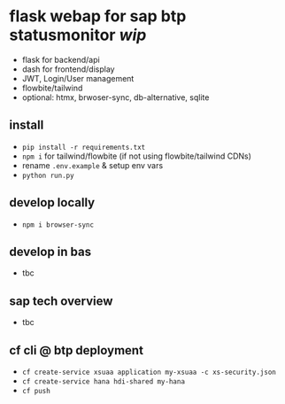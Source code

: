 # flask webap for sap btp statusmonitor *wip*
- flask for backend/api
- dash for frontend/display
- JWT, Login/User management
- flowbite/tailwind 
- optional: htmx, brwoser-sync, db-alternative, sqlite


## install
- `pip install -r requirements.txt`
- `npm i` for tailwind/flowbite (if not using flowbite/tailwind CDNs)
- rename `.env.example` & setup env vars
- `python run.py`

## develop locally
- `npm i browser-sync`

## develop in bas
- tbc


## sap tech overview
- tbc

## cf cli @ btp deployment
- `cf create-service xsuaa application my-xsuaa -c xs-security.json`
- `cf create-service hana hdi-shared my-hana`
- `cf push` 

